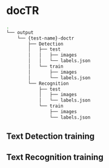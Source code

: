 # docTR
```bash
.
└── output
    └── {test-name}-doctr
        ├── Detection
        │   ├── test
        │   │   ├── images
        │   │   └── labels.json
        │   └── train
        │       ├── images
        │       └── labels.json
        └── Recognition
            ├── test
            │   ├── images
            │   └── labels.json
            └── train
                ├── images
                └── labels.json
```
## Text Detection training

## Text Recognition training